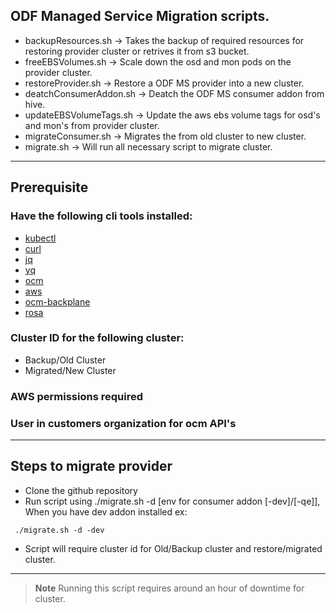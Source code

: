 ## ODF Managed Service Migration scripts.
- backupResources.sh -> Takes the backup of required resources for restoring provider cluster or retrives it from s3 bucket.
- freeEBSVolumes.sh -> Scale down the osd and mon pods on the provider cluster.
- restoreProvider.sh -> Restore a ODF MS provider into a new cluster.
- deatchConsumerAddon.sh -> Deatch the ODF MS consumer addon from hive.
- updateEBSVolumeTags.sh -> Update the aws ebs volume tags for osd's and mon's from provider cluster.
- migrateConsumer.sh -> Migrates the from old cluster to new cluster.
- migrate.sh -> Will run all necessary script to migrate cluster.

---
## Prerequisite
### Have the following cli tools installed:
- [kubectl](https://kubernetes.io/docs/tasks/tools/)
- [curl](https://curl.se/download.html)
- [jq](https://www.cyberithub.com/how-to-install-jq-json-processor-on-rhel-centos-7-8/)
- [yq](https://www.cyberithub.com/how-to-install-yq-command-line-tool-on-linux-in-5-easy-steps/)
- [ocm](https://console.redhat.com/openshift/downloads)
- [aws](https://docs.aws.amazon.com/cli/latest/userguide/getting-started-install.html)
- [ocm-backplane](https://gitlab.cee.redhat.com/service/backplane-cli)
- [rosa](https://console.redhat.com/openshift/downloads)

### Cluster ID for the following cluster:
- Backup/Old Cluster
- Migrated/New Cluster

### AWS permissions required

### User in customers organization for ocm API's

---
## Steps to migrate provider
- Clone the github repository
- Run script using ./migrate.sh -d [env for consumer addon [-dev]/[-qe]], When you have dev addon installed ex: 
```
 ./migrate.sh -d -dev
```

- Script will require cluster id for Old/Backup cluster and restore/migrated cluster.

---
> **Note** Running this script requires around an hour of downtime for cluster.


